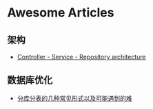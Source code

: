 # Awesome Articles

## 架构

* [Controller - Service - Repository architecture](https://laravel.io/forum/06-17-2014-controller-service-repository-architecture)

## 数据库优化

* [分库分表的几种常见形式以及可能遇到的难](http://www.infoq.com/cn/articles/key-steps-and-likely-problems-of-split-table)




